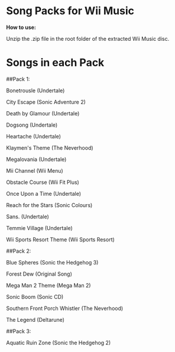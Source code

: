 # Song Packs for Wii Music

**How to use:**

Unzip the .zip file in the root folder of the extracted Wii Music disc.

# Songs in each Pack

##Pack 1:

Bonetrousle (Undertale)

City Escape (Sonic Adventure 2)

Death by Glamour (Undertale)

Dogsong (Undertale)

Heartache (Undertale)

Klaymen's Theme (The Neverhood)

Megalovania (Undertale)

Mii Channel (Wii Menu)

Obstacle Course (Wii Fit Plus)

Once Upon a Time (Undertale)

Reach for the Stars (Sonic Colours)

Sans. (Undertale)

Temmie Village (Undertale)

Wii Sports Resort Theme (Wii Sports Resort)

##Pack 2:

Blue Spheres (Sonic the Hedgehog 3)

Forest Dew (Original Song)

Mega Man 2 Theme (Mega Man 2)

Sonic Boom (Sonic CD)

Southern Front Porch Whistler (The Neverhood)

The Legend (Deltarune)

##Pack 3:

Aquatic Ruin Zone (Sonic the Hedgehog 2)
